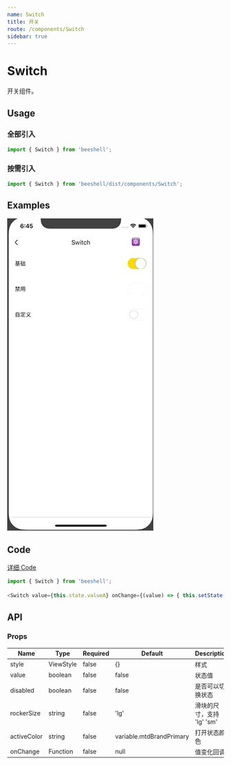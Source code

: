 ```yaml
---
name: Switch
title: 开关
route: /components/Switch
sidebar: true
---
```


# Switch

开关组件。

## Usage
### 全部引入

```js
import { Switch } from 'beeshell';
```

### 按需引入
```js
import { Switch } from 'beeshell/dist/components/Switch';
```

## Examples

![image](../images/Switch/1.gif)

## Code
[详细 Code](https://github.com/Meituan-Dianping/beeshell/tree/master/examples/Switch/index.tsx)

```js
import { Switch } from 'beeshell';

<Switch value={this.state.valueA} onChange={(value) => { this.setState({ valueA: value }) }}/>

```

## API
### Props

| Name | Type | Required | Default | Description |
| ---- | ---- | ---- | ---- | ---- |
| style | ViewStyle | false | {} | 样式 |
| value | boolean | false | false | 状态值 |
| disabled | boolean | false | false | 是否可以切换状态 |
| rockerSize | string | false | 'lg' | 滑块的尺寸，支持 'lg' 'sm' |
| activeColor | string | false | variable.mtdBrandPrimary | 打开状态颜色 |
| onChange | Function | false | null | 值变化回调 |